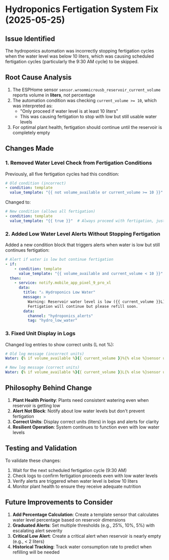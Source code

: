 # Hydroponics Fertigation System Fix (2025-05-25)

## Issue Identified
The hydroponics automation was incorrectly stopping fertigation cycles when the water level was below 10 liters, which was causing scheduled fertigation cycles (particularly the 9:30 AM cycle) to be skipped.

## Root Cause Analysis
1. The ESPHome sensor `sensor.wroommicrousb_reservoir_current_volume` reports volume in **liters**, not percentage
2. The automation condition was checking `current_volume >= 10`, which was interpreted as:
   - "Only proceed if water level is at least 10 liters"
   - This was causing fertigation to stop with low but still usable water levels
3. For optimal plant health, fertigation should continue until the reservoir is completely empty

## Changes Made

### 1. Removed Water Level Check from Fertigation Conditions
Previously, all five fertigation cycles had this condition:
```yaml
# Old condition (incorrect)
- condition: template
  value_template: "{{ not volume_available or current_volume >= 10 }}"
```

Changed to:
```yaml
# New condition (allows all fertigation)
- condition: template
  value_template: "{{ true }}"  # Always proceed with fertigation, just alert when low
```

### 2. Added Low Water Level Alerts Without Stopping Fertigation
Added a new condition block that triggers alerts when water is low but still continues fertigation:
```yaml
# Alert if water is low but continue fertigation
- if:
    - condition: template
      value_template: "{{ volume_available and current_volume < 10 }}"
  then:
    - service: notify.mobile_app_pixel_9_pro_xl
      data:
        title: "⚠️ Hydroponics Low Water"
        message: >
          Warning: Reservoir water level is low ({{ current_volume }}L).
          Fertigation will continue but please refill soon.
        data:
          channel: "hydroponics_alerts"
          tag: "hydro_low_water"
```

### 3. Fixed Unit Display in Logs
Changed log entries to show correct units (L not %):
```yaml
# Old log message (incorrect units)
Water: {% if volume_available %}{{ current_volume }}%{% else %}sensor unavailable (proceeding){% endif %}

# New log message (correct units)
Water: {% if volume_available %}{{ current_volume }}L{% else %}sensor unavailable (proceeding){% endif %}
```

## Philosophy Behind Change
1. **Plant Health Priority**: Plants need consistent watering even when reservoir is getting low
2. **Alert Not Block**: Notify about low water levels but don't prevent fertigation
3. **Correct Units**: Display correct units (liters) in logs and alerts for clarity
4. **Resilient Operation**: System continues to function even with low water levels

## Testing and Validation
To validate these changes:
1. Wait for the next scheduled fertigation cycle (9:30 AM)
2. Check logs to confirm fertigation proceeds even with low water levels
3. Verify alerts are triggered when water level is below 10 liters
4. Monitor plant health to ensure they receive adequate nutrition

## Future Improvements to Consider
1. **Add Percentage Calculation**: Create a template sensor that calculates water level percentage based on reservoir dimensions
2. **Graduated Alerts**: Set multiple thresholds (e.g., 25%, 10%, 5%) with escalating alert severity
3. **Critical Low Alert**: Create a critical alert when reservoir is nearly empty (e.g., < 2 liters)
4. **Historical Tracking**: Track water consumption rate to predict when refilling will be needed